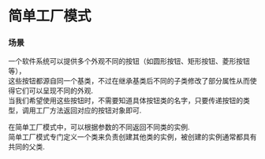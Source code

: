 简单工厂模式
=============

### 场景

一个软件系统可以提供多个外观不同的按钮（如圆形按钮、矩形按钮、菱形按钮等），  
这些按钮都源自同一个基类，不过在继承基类后不同的子类修改了部分属性从而使得它们可以呈现不同的外观.  
当我们希望使用这些按钮时，不需要知道具体按钮类的名字，只要传递按钮的类型，调用工厂方法返回对应的按钮对象即可.


在简单工厂模式中，可以根据参数的不同返回不同类的实例.  
简单工厂模式专门定义一个类来负责创建其他类的实例，被创建的实例通常都具有共同的父类.
